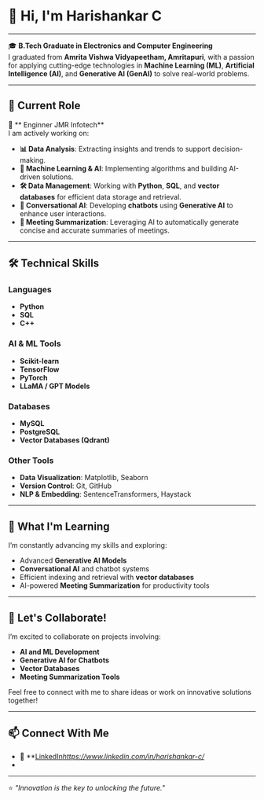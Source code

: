 # 👋 Hi, I'm **Harishankar C**

---

🎓 **B.Tech Graduate in Electronics and Computer Engineering**  
I graduated from **Amrita Vishwa Vidyapeetham, Amritapuri**, with a passion for applying cutting-edge technologies in **Machine Learning (ML)**, **Artificial Intelligence (AI)**, and **Generative AI (GenAI)** to solve real-world problems.

---

## 💼 **Current Role**  

🌟 ** Enginner JMR Infotech**  
I am actively working on:  
- **📊 Data Analysis**: Extracting insights and trends to support decision-making.  
- **🤖 Machine Learning & AI**: Implementing algorithms and building AI-driven solutions.  
- **🛠️ Data Management**: Working with **Python**, **SQL**, and **vector databases** for efficient data storage and retrieval.  
- **💬 Conversational AI**: Developing **chatbots** using **Generative AI** to enhance user interactions.  
- **📝 Meeting Summarization**: Leveraging AI to automatically generate concise and accurate summaries of meetings.  

---

## 🛠️ **Technical Skills**

### **Languages**  
- **Python**  
- **SQL**  
- **C++**
  

### **AI & ML Tools**  
- **Scikit-learn**  
- **TensorFlow**  
- **PyTorch**  
- **LLaMA / GPT Models**

### **Databases**  
- **MySQL**  
- **PostgreSQL**  
- **Vector Databases (Qdrant)**

### **Other Tools**  
- **Data Visualization**: Matplotlib, Seaborn 
- **Version Control**: Git, GitHub  
- **NLP & Embedding**: SentenceTransformers, Haystack  

---

## 🌱 **What I'm Learning**  
I’m constantly advancing my skills and exploring:  
- Advanced **Generative AI Models**  
- **Conversational AI** and chatbot systems  
- Efficient indexing and retrieval with **vector databases**  
- AI-powered **Meeting Summarization** for productivity tools  

---

## 🤝 **Let's Collaborate!**

I’m excited to collaborate on projects involving:  
- **AI and ML Development**  
- **Generative AI for Chatbots**  
- **Vector Databases**  
- **Meeting Summarization Tools**

Feel free to connect with me to share ideas or work on innovative solutions together!  

---

## 📫 **Connect With Me**

 
- 💼 **[LinkedIn](#)*https://www.linkedin.com/in/harishankar-c/*  
- 

---

⭐️ _"Innovation is the key to unlocking the future."_  
